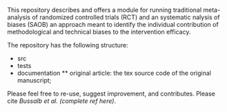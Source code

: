 This repository describes and offers a module for running traditional meta-analysis of randomized controlled trials (RCT) and an systematic nalysis of biases (SAOB) an approach meant to identify the individual contribution of methodological and technical biases to the intervention efficacy. 


The repository has the following structure:
* src
* tests
* documentation
** original article: the tex source code of the original manuscript;

Please feel free to re-use, suggest improvement, and contributes. 
Please cite *Bussalb et al. (complete ref here)*.
